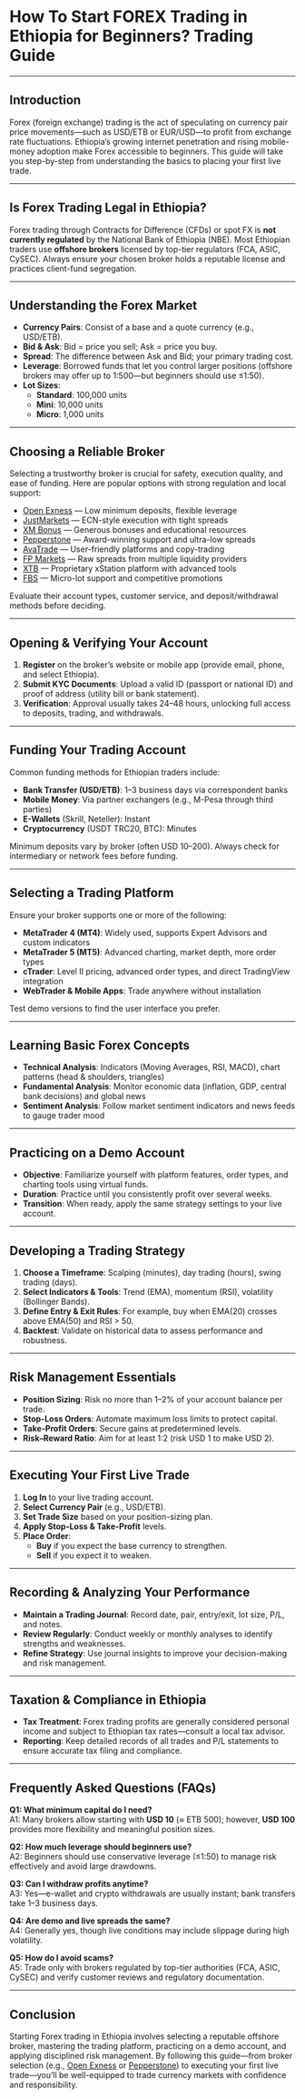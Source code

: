 # How To Start FOREX Trading in Ethiopia for Beginners? Trading Guide

---

## Introduction
Forex (foreign exchange) trading is the act of speculating on currency pair price movements—such as USD/ETB or EUR/USD—to profit from exchange rate fluctuations. Ethiopia’s growing internet penetration and rising mobile-money adoption make Forex accessible to beginners. This guide will take you step-by-step from understanding the basics to placing your first live trade.

---

## Is Forex Trading Legal in Ethiopia?
Forex trading through Contracts for Difference (CFDs) or spot FX is **not currently regulated** by the National Bank of Ethiopia (NBE). Most Ethiopian traders use **offshore brokers** licensed by top-tier regulators (FCA, ASIC, CySEC). Always ensure your chosen broker holds a reputable license and practices client-fund segregation.

---

## Understanding the Forex Market
- **Currency Pairs**: Consist of a base and a quote currency (e.g., USD/ETB).  
- **Bid & Ask**: Bid = price you sell; Ask = price you buy.  
- **Spread**: The difference between Ask and Bid; your primary trading cost.  
- **Leverage**: Borrowed funds that let you control larger positions (offshore brokers may offer up to 1:500—but beginners should use ≤1:50).  
- **Lot Sizes**:  
  - **Standard**: 100,000 units  
  - **Mini**: 10,000 units  
  - **Micro**: 1,000 units  

---

## Choosing a Reliable Broker
Selecting a trustworthy broker is crucial for safety, execution quality, and ease of funding. Here are popular options with strong regulation and local support:

- [Open Exness](https://one.exnesstrack.org/a/english23) — Low minimum deposits, flexible leverage  
- [JustMarkets](https://one.justmarkets.link/a/79iqw0j6nj) — ECN-style execution with tight spreads  
- [XM Bonus](https://clicks.pipaffiliates.com/c?c=589901&l=en&p=0) — Generous bonuses and educational resources  
- [Pepperstone](https://trk.pepperstonepartners.com/aff_c?offer_id=367&aff_id=33954) — Award-winning support and ultra-low spreads  
- [AvaTrade](https://www.avatrade.com?versionId=10301&tag=194438) — User-friendly platforms and copy-trading  
- [FP Markets](https://www.fpmarkets.com/?redir=stv&fpm-affiliate-utm-source=IB&fpm-affiliate-agt=56244) — Raw spreads from multiple liquidity providers  
- [XTB](https://link-pso.xtb.com/pso/zrUCY) — Proprietary xStation platform with advanced tools  
- [FBS](https://fbs.partners?ibl=587836&ibp=21398815) — Micro-lot support and competitive promotions  

Evaluate their account types, customer service, and deposit/withdrawal methods before deciding.

---

## Opening & Verifying Your Account
1. **Register** on the broker’s website or mobile app (provide email, phone, and select Ethiopia).  
2. **Submit KYC Documents**: Upload a valid ID (passport or national ID) and proof of address (utility bill or bank statement).  
3. **Verification**: Approval usually takes 24–48 hours, unlocking full access to deposits, trading, and withdrawals.

---

## Funding Your Trading Account
Common funding methods for Ethiopian traders include:  
- **Bank Transfer (USD/ETB)**: 1–3 business days via correspondent banks  
- **Mobile Money**: Via partner exchangers (e.g., M-Pesa through third parties)  
- **E-Wallets** (Skrill, Neteller): Instant  
- **Cryptocurrency** (USDT TRC20, BTC): Minutes  

Minimum deposits vary by broker (often USD 10–200). Always check for intermediary or network fees before funding.

---

## Selecting a Trading Platform
Ensure your broker supports one or more of the following:  
- **MetaTrader 4 (MT4)**: Widely used, supports Expert Advisors and custom indicators  
- **MetaTrader 5 (MT5)**: Advanced charting, market depth, more order types  
- **cTrader**: Level II pricing, advanced order types, and direct TradingView integration  
- **WebTrader & Mobile Apps**: Trade anywhere without installation  

Test demo versions to find the user interface you prefer.

---

## Learning Basic Forex Concepts
- **Technical Analysis**: Indicators (Moving Averages, RSI, MACD), chart patterns (head & shoulders, triangles)  
- **Fundamental Analysis**: Monitor economic data (inflation, GDP, central bank decisions) and global news  
- **Sentiment Analysis**: Follow market sentiment indicators and news feeds to gauge trader mood

---

## Practicing on a Demo Account
- **Objective**: Familiarize yourself with platform features, order types, and charting tools using virtual funds.  
- **Duration**: Practice until you consistently profit over several weeks.  
- **Transition**: When ready, apply the same strategy settings to your live account.

---

## Developing a Trading Strategy
1. **Choose a Timeframe**: Scalping (minutes), day trading (hours), swing trading (days).  
2. **Select Indicators & Tools**: Trend (EMA), momentum (RSI), volatility (Bollinger Bands).  
3. **Define Entry & Exit Rules**: For example, buy when EMA(20) crosses above EMA(50) and RSI > 50.  
4. **Backtest**: Validate on historical data to assess performance and robustness.

---

## Risk Management Essentials
- **Position Sizing**: Risk no more than 1–2% of your account balance per trade.  
- **Stop-Loss Orders**: Automate maximum loss limits to protect capital.  
- **Take-Profit Orders**: Secure gains at predetermined levels.  
- **Risk–Reward Ratio**: Aim for at least 1:2 (risk USD 1 to make USD 2).

---

## Executing Your First Live Trade
1. **Log In** to your live trading account.  
2. **Select Currency Pair** (e.g., USD/ETB).  
3. **Set Trade Size** based on your position-sizing plan.  
4. **Apply Stop-Loss & Take-Profit** levels.  
5. **Place Order**:  
   - **Buy** if you expect the base currency to strengthen.  
   - **Sell** if you expect it to weaken.

---

## Recording & Analyzing Your Performance
- **Maintain a Trading Journal**: Record date, pair, entry/exit, lot size, P/L, and notes.  
- **Review Regularly**: Conduct weekly or monthly analyses to identify strengths and weaknesses.  
- **Refine Strategy**: Use journal insights to improve your decision-making and risk management.

---

## Taxation & Compliance in Ethiopia
- **Tax Treatment**: Forex trading profits are generally considered personal income and subject to Ethiopian tax rates—consult a local tax advisor.  
- **Reporting**: Keep detailed records of all trades and P/L statements to ensure accurate tax filing and compliance.

---

## Frequently Asked Questions (FAQs)

**Q1: What minimum capital do I need?**  
A1: Many brokers allow starting with **USD 10** (≈ ETB 500); however, **USD 100** provides more flexibility and meaningful position sizes.

**Q2: How much leverage should beginners use?**  
A2: Beginners should use conservative leverage (≤1:50) to manage risk effectively and avoid large drawdowns.

**Q3: Can I withdraw profits anytime?**  
A3: Yes—e-wallet and crypto withdrawals are usually instant; bank transfers take 1–3 business days.

**Q4: Are demo and live spreads the same?**  
A4: Generally yes, though live conditions may include slippage during high volatility.

**Q5: How do I avoid scams?**  
A5: Trade only with brokers regulated by top-tier authorities (FCA, ASIC, CySEC) and verify customer reviews and regulatory documentation.

---

## Conclusion
Starting Forex trading in Ethiopia involves selecting a reputable offshore broker, mastering the trading platform, practicing on a demo account, and applying disciplined risk management. By following this guide—from broker selection (e.g., [Open Exness](https://one.exnesstrack.org/a/english23) or [Pepperstone](https://trk.pepperstonepartners.com/aff_c?offer_id=367&aff_id=33954)) to executing your first live trade—you’ll be well-equipped to trade currency markets with confidence and responsibility.

